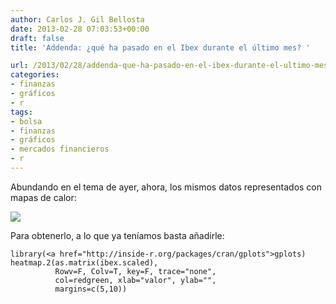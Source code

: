 ```yaml
---
author: Carlos J. Gil Bellosta
date: 2013-02-28 07:03:53+00:00
draft: false
title: 'Addenda: ¿qué ha pasado en el Ibex durante el último mes? '

url: /2013/02/28/addenda-que-ha-pasado-en-el-ibex-durante-el-ultimo-mes/
categories:
- finanzas
- gráficos
- r
tags:
- bolsa
- finanzas
- gráficos
- mercados financieros
- r
---
```


Abundando en el tema de ayer, ahora, los mismos datos representados con mapas de calor:

[![](/wp-uploads/2013/02/ibex_heatmap.png)
](/wp-uploads/2013/02/ibex_heatmap.png)

Para obtenerlo, a lo que ya teníamos basta añadirle:



    library(<a href="http://inside-r.org/packages/cran/gplots">gplots)
    heatmap.2(as.matrix(ibex.scaled),
              Rowv=F, Colv=T, key=F, trace="none",
              col=redgreen, xlab="valor", ylab="",
              margins=c(5,10))
